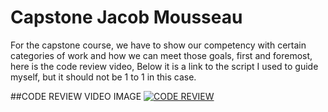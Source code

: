 # Capstone Jacob Mousseau

For the capstone course, we have to show our competency with certain categories of work and how we can meet those goals, first and foremost, here is the code review video, Below it is a link to the script I used to guide myself, but it should not be 1 to 1 in this case. 

##CODE REVIEW VIDEO IMAGE
[![CODE REVIEW](https://img.youtube.com/vi/7VPagv84TxQ/0.jpg)](https://www.youtube.com/watch?v=7VPagv84TxQ)


